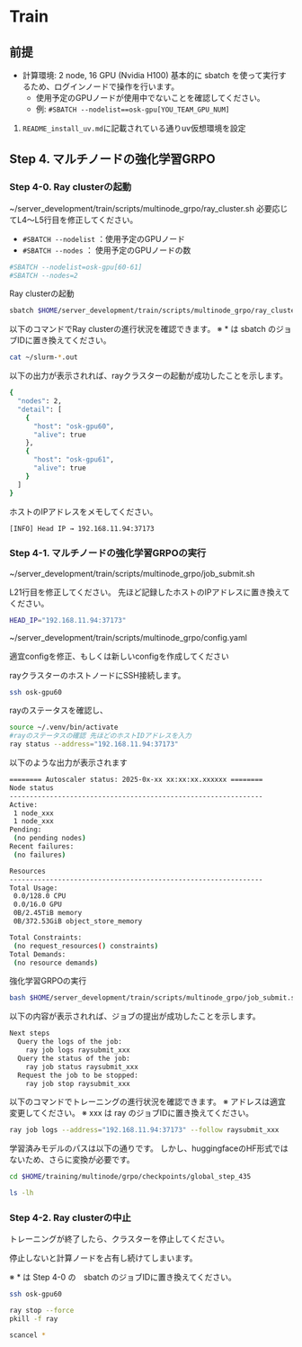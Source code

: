 # Train

## 前提

* 計算環境:  2 node, 16 GPU (Nvidia H100)
基本的に sbatch を使って実行するため、ログインノードで操作を行います。
  * 使用予定のGPUノードが使用中でないことを確認してください。
  * 例: `#SBATCH --nodelist==osk-gpu[YOU_TEAM_GPU_NUM]`

1. `README_install_uv.md`に記載されている通りuv仮想環境を設定

## Step 4. マルチノードの強化学習GRPO

### Step 4-0.  Ray clusterの起動
~/server_development/train/scripts/multinode_grpo/ray_cluster.sh
必要応じてL4〜L5行目を修正してください。
* `#SBATCH --nodelist` ：使用予定のGPUノード
* `#SBATCH --nodes` ： 使用予定のGPUノードの数

```sh
#SBATCH --nodelist=osk-gpu[60-61]
#SBATCH --nodes=2
```

Ray clusterの起動
```sh
sbatch $HOME/server_development/train/scripts/multinode_grpo/ray_cluster.sh
```

以下のコマンドでRay clusterの進行状況を確認できます。
※ * は sbatch のジョブIDに置き換えてください。
```sh
cat ~/slurm-*.out
```

以下の出力が表示されれば、rayクラスターの起動が成功したことを示します。
```sh
{
  "nodes": 2,
  "detail": [
    {
      "host": "osk-gpu60",
      "alive": true
    },
    {
      "host": "osk-gpu61",
      "alive": true
    }
  ]
}

```
ホストのIPアドレスをメモしてください。
```sh
[INFO] Head IP → 192.168.11.94:37173
```


### Step 4-1.  マルチノードの強化学習GRPOの実行

~/server_development/train/scripts/multinode_grpo/job_submit.sh

L21行目を修正してください。
先ほど記録したホストのIPアドレスに置き換えてください。

```sh
HEAD_IP="192.168.11.94:37173"
```

~/server_development/train/scripts/multinode_grpo/config.yaml

適宜configを修正、もしくは新しいconfigを作成してください

rayクラスターのホストノードにSSH接続します。
```sh
ssh osk-gpu60
```

rayのステータスを確認し、
```sh
source ~/.venv/bin/activate
#rayのステータスの確認 先ほどのホストIDアドレスを入力
ray status --address="192.168.11.94:37173"
```
以下のような出力が表示されます
```sh
======== Autoscaler status: 2025-0x-xx xx:xx:xx.xxxxxx ========
Node status
---------------------------------------------------------------
Active:
 1 node_xxx
 1 node_xxx
Pending:
 (no pending nodes)
Recent failures:
 (no failures)

Resources
---------------------------------------------------------------
Total Usage:
 0.0/128.0 CPU
 0.0/16.0 GPU
 0B/2.45TiB memory
 0B/372.53GiB object_store_memory

Total Constraints:
 (no request_resources() constraints)
Total Demands:
 (no resource demands)
```

強化学習GRPOの実行

```sh
bash $HOME/server_development/train/scripts/multinode_grpo/job_submit.sh
```

以下の内容が表示されれば、ジョブの提出が成功したことを示します。

```sh
Next steps
  Query the logs of the job:
    ray job logs raysubmit_xxx
  Query the status of the job:
    ray job status raysubmit_xxx
  Request the job to be stopped:
    ray job stop raysubmit_xxx
```

以下のコマンドでトレーニングの進行状況を確認できます。
※ アドレスは適宜変更してください。
※ xxx は ray のジョブIDに置き換えてください。

```sh
ray job logs --address="192.168.11.94:37173" --follow raysubmit_xxx
```

学習済みモデルのパスは以下の通りです。
しかし、huggingfaceのHF形式ではないため、さらに変換が必要です。
```sh
cd $HOME/training/multinode/grpo/checkpoints/global_step_435

ls -lh
```

### Step 4-2.  Ray clusterの中止

トレーニングが終了したら、クラスターを停止してください。

停止しないと計算ノードを占有し続けてしまいます。

※ * は Step 4-0 の　sbatch のジョブIDに置き換えてください。
```sh
ssh osk-gpu60

ray stop --force
pkill -f ray

scancel *
```